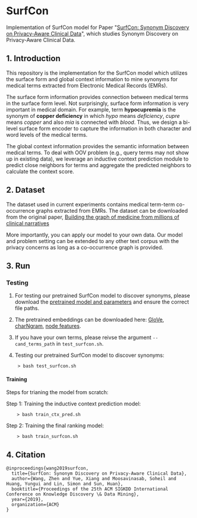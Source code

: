 # SurfCon
Implementation of SurfCon model for Paper "[SurfCon: Synonym Discovery on Privacy-Aware Clinical Data](https://github.com/yzabc007/SurfCon/)", which studies Synonym Discovery on Privacy-Aware Clinical Data.

## 1. Introduction
This repository is the implementation for the SurfCon model which utilizes the surface form and global context information to mine synonyms for medical terms extracted from Electronic Medical Records (EMRs).

The surface form information provides connection between medical terms in the surface form level. Not surprisingly, surface form information is very important in medical domain. For example, term **hypocupremia** is the synonym of **copper deficiency** in which _hypo_ means _deficiency_, _cupre_ means _copper_ and also _mia_ is connected with _blood_. Thus, we design a bi-level surface form encoder to capture the information in both character and word levels of the medical terms.

The global context information provides the semantic information between medical terms. To deal with OOV problem (e.g., query terms may not show up in existing data), we leverage an inductive context prediction module to predict close neighbors for terms and aggregate the predicted neighbors to calculate the context score. 

## 2. Dataset
The dataset used in current experiments contains medical term-term co-occurrence graphs extracted from EMRs. The dataset can be downloaded from the original paper, [Building the graph of medicine from millions of clinical narratives](https://datadryad.org/resource/doi:10.5061/dryad.jp917)

More importantly, you can apply our model to your own data. Our model and problem setting can be extended to any other text corpus with the privacy concerns as long as a co-occurrence graph is provided.




## 3. Run

### Testing

1. For testing our pretrained SurfCon model to discover synonyms, please download the [pretrained model and parameters](https://drive.google.com/file/d/1126dtSV4XI_FWP4l0hUogijjUimRYIEF/view?usp=sharing) and ensure the correct file paths.

2. The pretrained embeddings can be downloaded here: [GloVe](https://nlp.stanford.edu/projects/glove/), [charNgram](https://www.logos.t.u-tokyo.ac.jp/~hassy/publications/arxiv2016jmt/'%20'jmt_pre-trained_embeddings.tar.gz), [node features](https://drive.google.com/file/d/1nKXDppoSsT6uHCl0yG_zlrC4QFyCyu41/view?usp=sharing).

3. If you have your own terms, please reivse the argument `--cand_terms_path` in `test_surfcon.sh`.

4. Testing our pretrained SurfCon model to discover synonyms:

        > bash test_surfcon.sh

#### Training

Steps for trianing the model from scratch:

Step 1: Training the inductive context prediction model:

        > bash train_ctx_pred.sh
        

Step 2: Training the final ranking model:

        > bash train_surfcon.sh



## 4. Citation
```
@inproceedings{wang2019surfcon,
  title={SurfCon: Synonym Discovery on Privacy-Aware Clinical Data},
  author={Wang, Zhen and Yue, Xiang and Moosavinasab, Soheil and Huang, Yungui and Lin, Simon and Sun, Huan},
  booktitle={Proceedings of the 25th ACM SIGKDD International Conference on Knowledge Discovery \& Data Mining},
  year={2019},
  organization={ACM}
}
```
